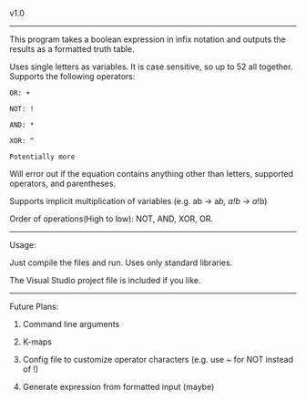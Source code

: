 v1.0
_____
This program takes a boolean expression in infix notation and outputs the results as a formatted truth table. 

Uses single letters as variables. It is case sensitive, so up to 52 all together.
Supports the following operators:

	OR: +
	
	NOT: !
	
	AND: *
	
	XOR: ^
	
	Potentially more

Will error out if the equation contains anything other than letters, supported operators, and parentheses.

Supports implicit multiplication of variables (e.g. ab -> a*b, a!b -> a*!b)

Order of operations(High to low): NOT, AND, XOR, OR.
____

Usage:

Just compile the files and run. Uses only standard libraries.

The Visual Studio project file is included if you like.
____

Future Plans:

1. Command line arguments

2. K-maps

3. Config file to customize operator characters (e.g. use ~ for NOT instead of !)

4. Generate expression from formatted input (maybe)
